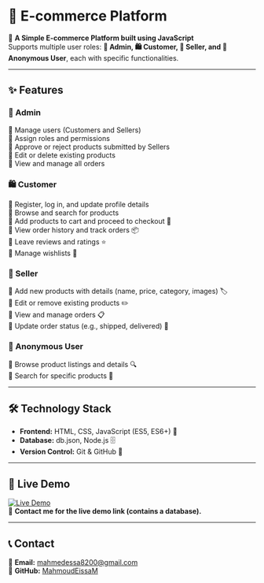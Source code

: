 # 🛒 E-commerce Platform

🚀 **A Simple E-commerce Platform built using JavaScript**  
Supports multiple user roles: **👑 Admin, 🛍️ Customer, 🏪 Seller, and 👤 Anonymous User**, each with specific functionalities.

---

## ✨ Features

### 👑 Admin  
🔹 Manage users (Customers and Sellers)  
🔹 Assign roles and permissions  
🔹 Approve or reject products submitted by Sellers  
🔹 Edit or delete existing products  
🔹 View and manage all orders  

### 🛍️ Customer  
🔹 Register, log in, and update profile details  
🔹 Browse and search for products  
🔹 Add products to cart and proceed to checkout 🛒  
🔹 View order history and track orders 📦  
🔹 Leave reviews and ratings ⭐  
🔹 Manage wishlists 💖  

### 🏪 Seller  
🔹 Add new products with details (name, price, category, images) 🏷️  
🔹 Edit or remove existing products ✏️  
🔹 View and manage orders 📋  
🔹 Update order status (e.g., shipped, delivered) 🚚  

### 👤 Anonymous User  
🔹 Browse product listings and details 🔍  
🔹 Search for specific products 🔎  

---

## 🛠️ Technology Stack  
- **Frontend:** HTML, CSS, JavaScript (ES5, ES6+) 🎨  
- **Database:** db.json, Node.js 🗄️  
- **Version Control:** Git & GitHub 🐙  

---

## 🔗 Live Demo  
[![Live Demo](https://img.shields.io/badge/🔗-Live%20Demo-blue?style=for-the-badge)](mailto:mahmedessa8200@gmail.com)  
📩 **Contact me for the live demo link (contains a database).**  

---

## 📞 Contact  
📧 **Email:** [mahmedessa8200@gmail.com](mailto:mahmedessa8200@gmail.com)  
🔗 **GitHub:** [MahmoudEissaM](https://github.com/MahmoudEissaM)  
